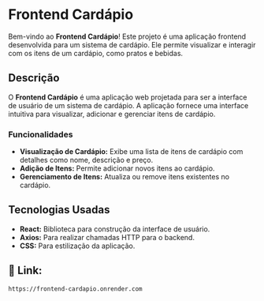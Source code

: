 # Frontend Cardápio

Bem-vindo ao **Frontend Cardápio**! Este projeto é uma aplicação frontend desenvolvida para um sistema de cardápio. Ele permite visualizar e interagir com os itens de um cardápio, como pratos e bebidas.

## Descrição

O **Frontend Cardápio** é uma aplicação web projetada para ser a interface de usuário de um sistema de cardápio. A aplicação fornece uma interface intuitiva para visualizar, adicionar e gerenciar itens de cardápio. 

### Funcionalidades

- **Visualização de Cardápio:** Exibe uma lista de itens de cardápio com detalhes como nome, descrição e preço.
- **Adição de Itens:** Permite adicionar novos itens ao cardápio.
- **Gerenciamento de Itens:** Atualiza ou remove itens existentes no cardápio.

## Tecnologias Usadas

- **React:** Biblioteca para construção da interface de usuário.
- **Axios:** Para realizar chamadas HTTP para o backend.
- **CSS:** Para estilização da aplicação.
  
## :link: Link:
```
https://frontend-cardapio.onrender.com
```
